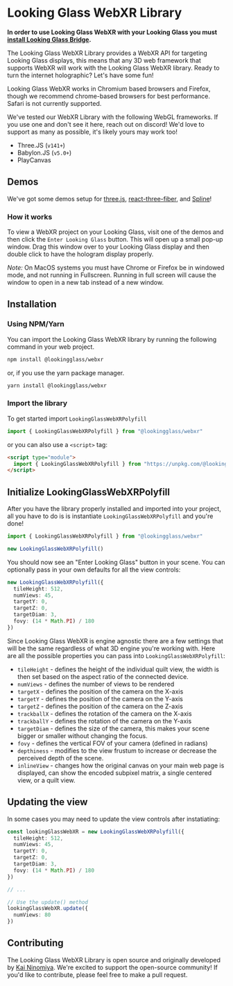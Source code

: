 # Looking Glass WebXR Library

**In order to use Looking Glass WebXR with your Looking Glass you must [install Looking Glass Bridge](https://lookingglassfactory.com/software/looking-glass-bridge).**

The Looking Glass WebXR Library provides a WebXR API for targeting Looking Glass displays, this means that any 3D web framework that supports WebXR will work with the Looking Glass WebXR library. Ready to turn the internet holographic? Let's have some fun!

Looking Glass WebXR works in Chromium based browsers and Firefox, though we recommend chrome-based browsers for best performance.
Safari is not currently supported.

We've tested our WebXR Library with the following WebGL frameworks. If you use one and don't see it here, reach out on discord! We'd love to support as many as possible, it's likely yours may work too! 
- Three.JS (`v141+`) 
- Babylon.JS (`v5.0+`)
- PlayCanvas

## Demos
We've got some demos setup for [three.js](https://docs.lookingglassfactory.com/developer-tools/webxr/three.js), [react-three-fiber](https://docs.lookingglassfactory.com/developer-tools/webxr/react-three-fiber), and [Spline](https://docs.lookingglassfactory.com/developer-tools/webxr/spline)!

### How it works
To view a WebXR project on your Looking Glass, visit one of the demos and then click the `Enter Looking Glass` button. This will open up a small pop-up window. 
Drag this window over to your Looking Glass display and then double click to have the hologram display properly. 

*Note:* On MacOS systems you must have Chrome or Firefox be in windowed mode, and not running in Fullscreen. Running in full screen will cause the window to open in a new tab instead of a new window. 

## Installation


### Using NPM/Yarn
You can import the Looking Glass WebXR library by running the following command in your web project.

```sh
npm install @lookingglass/webxr
````
or, if you use the yarn package manager. 
```sh
yarn install @lookingglass/webxr
```
### Import the library

To get started import `LookingGlassWebXRPolyfill`
```ts
import { LookingGlassWebXRPolyfill } from "@lookingglass/webxr"
```
or you can also use a `<script>` tag: 

```html
<script type="module">
  import { LookingGlassWebXRPolyfill } from "https://unpkg.com/@lookingglass/webxr@0.1.9/dist/@lookingglass/webxr.js"
</script>
```

## Initialize LookingGlassWebXRPolyfill

After you have the library properly installed and imported into your project, all you have to do is is instantiate `LookingGlassWebXRPolyfill` and you're done!

```ts
import { LookingGlassWebXRPolyfill } from "@lookingglass/webxr"

new LookingGlassWebXRPolyfill()
```

You should now see an "Enter Looking Glass" button in your scene. You can optionally pass in your own defaults for all the view controls:
```ts
new LookingGlassWebXRPolyfill({
  tileHeight: 512,
  numViews: 45,
  targetY: 0,
  targetZ: 0,
  targetDiam: 3,
  fovy: (14 * Math.PI) / 180
})
```

Since Looking Glass WebXR is engine agnostic there are a few settings that will be the same regardless of what 3D engine you're working with. Here are all the possible properties you can pass into `LookingGlassWebXRPolyfill`:

- `tileHeight` - defines the height of the individual quilt view, the width is then set based on the aspect ratio of the connected device.
- `numViews`   - defines the number of views to be rendered
- `targetX`    - defines the position of the camera on the X-axis
- `targetY`    - defines the position of the camera on the Y-axis
- `targetZ`    - defines the position of the camera on the Z-axis
- `trackballX` - defines the rotation of the camera on the X-axis
- `trackballY` - defines the rotation of the camera on the Y-axis
- `targetDiam` - defines the size of the camera, this makes your scene bigger or smaller without changing the focus.
- `fovy`       - defines the vertical FOV of your camera (defined in radians)
- `depthiness` - modifies to the view frustum to increase or decrease the perceived depth of the scene.
- `inlineView` - changes how the original canvas on your main web page is displayed, can show the encoded subpixel matrix, a single centered view, or a quilt view.

## Updating the view

In some cases you may need to update the view controls after instatiating:

```ts
const lookingGlassWebXR = new LookingGlassWebXRPolyfill({
  tileHeight: 512,
  numViews: 45,
  targetY: 0,
  targetZ: 0,
  targetDiam: 3,
  fovy: (14 * Math.PI) / 180
})

// ...

// Use the update() method
lookingGlassWebXR.update({
  numViews: 80
})
```

## Contributing
The Looking Glass WebXR Library is open source and originally developed by [Kai Ninomiya](https://kai.graphics). We're excited to support the open-source community! If you'd like to contribute, please feel free to make a pull request. 
